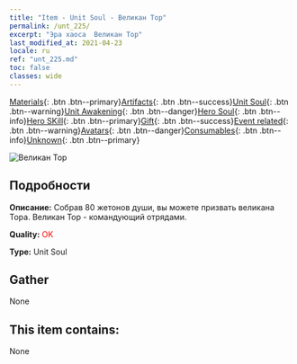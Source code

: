 ```yaml
---
title: "Item - Unit Soul - Великан Тор"
permalink: /unt_225/
excerpt: "Эра хаоса  Великан Тор"
last_modified_at: 2021-04-23
locale: ru
ref: "unt_225.md"
toc: false
classes: wide
---
```

 [Materials](/ItemsRU/){: .btn .btn--primary}[Artifacts](/ItemsRU/Artifacts/){: .btn .btn--success}[Unit Soul](/ItemsRU/UnitSoul/){: .btn .btn--warning}[Unit Awakening](/ItemsRU/UnitAwakening/){: .btn .btn--danger}[Hero Soul](/ItemsRU/HeroSoul/){: .btn .btn--info}[Hero SKill](/ItemsRU/HeroSkill/){: .btn .btn--primary}[Gift](/ItemsRU/Gift/){: .btn .btn--success}[Event related](/ItemsRU/Events/){: .btn .btn--warning}[Avatars](/ItemsRU/Avatars/){: .btn .btn--danger}[Consumables](/ItemsRU/Consumables/){: .btn .btn--info}[Unknown](/ItemsRU/Unknown/){: .btn .btn--primary}

 ![Великан Тор](/images/u/ti_suoerjuren.jpg)

## Подробности
 **Описание:** Собрав 80 жетонов души, вы можете призвать великана Тора. Великан Тор - командующий отрядами.

 **Quality:** <span style="color: #FF0000">OK</span>

 **Type:** Unit Soul

## Gather

  None

## This item contains:

  None

